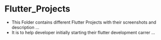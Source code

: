 # Flutter_Projects
- This Folder contains different Flutter Projects with their screenshots and description ...
- It is to help developer initially starting their flutter development carrer ...
